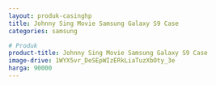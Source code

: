 ```yaml
---
layout: produk-casinghp
title: Johnny Sing Movie Samsung Galaxy S9 Case
categories: samsung

# Produk
product-title: Johnny Sing Movie Samsung Galaxy S9 Case
image-drive: 1WYX5vr_DeSEpWIzERkLiaTuzXbOty_3e
harga: 90000
---
```

